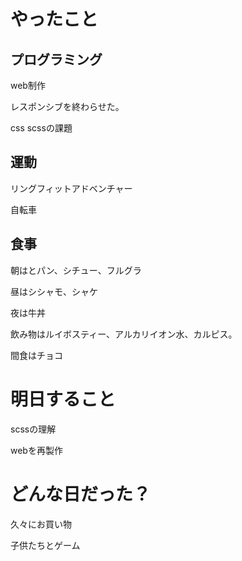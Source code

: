 # やったこと

## プログラミング

web制作

レスポンシブを終わらせた。

css scssの課題

## 運動

リングフィットアドベンチャー

自転車

## 食事

朝はとパン、シチュー、フルグラ

昼はシシャモ、シャケ

夜は牛丼

飲み物はルイボスティー、アルカリイオン水、カルピス。

間食はチョコ

# 明日すること

scssの理解

webを再製作

# どんな日だった？

久々にお買い物

子供たちとゲーム

